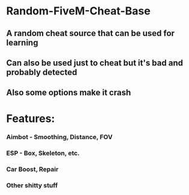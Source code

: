 # Random-FiveM-Cheat-Base

## A random cheat source that can be used for learning
## Can also be used just to cheat but it's bad and probably detected
## Also some options make it crash

# Features:

### Aimbot - Smoothing, Distance, FOV
### ESP - Box, Skeleton, etc.
### Car Boost, Repair
### Other shitty stuff

